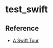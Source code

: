 # test_swift

## Reference
- [A Swift Tour](https://docs.swift.org/swift-book/GuidedTour/GuidedTour.html)
